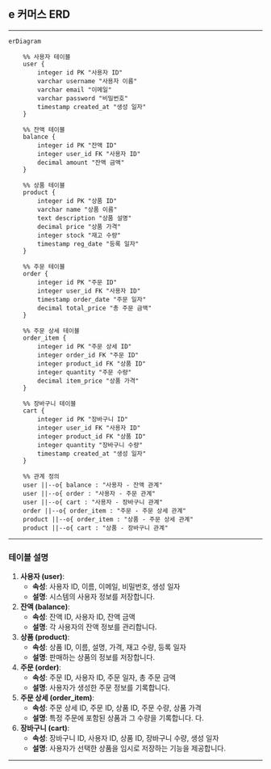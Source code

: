 ## e 커머스 ERD


---

```mermaid
erDiagram

    %% 사용자 테이블
    user {
        integer id PK "사용자 ID"
        varchar username "사용자 이름"
        varchar email "이메일"
        varchar password "비밀번호"
        timestamp created_at "생성 일자"
    }

    %% 잔액 테이블
    balance {
        integer id PK "잔액 ID"
        integer user_id FK "사용자 ID"
        decimal amount "잔액 금액"
    }

    %% 상품 테이블
    product {
        integer id PK "상품 ID"
        varchar name "상품 이름"
        text description "상품 설명"
        decimal price "상품 가격"
        integer stock "재고 수량"
        timestamp reg_date "등록 일자"
    }

    %% 주문 테이블
    order {
        integer id PK "주문 ID"
        integer user_id FK "사용자 ID"
        timestamp order_date "주문 일자"
        decimal total_price "총 주문 금액"
    }

    %% 주문 상세 테이블
    order_item {
        integer id PK "주문 상세 ID"
        integer order_id FK "주문 ID"
        integer product_id FK "상품 ID"
        integer quantity "주문 수량"
        decimal item_price "상품 가격"
    }

    %% 장바구니 테이블
    cart {
        integer id PK "장바구니 ID"
        integer user_id FK "사용자 ID"
        integer product_id FK "상품 ID"
        integer quantity "장바구니 수량"
        timestamp created_at "생성 일자"
    }

    %% 관계 정의
    user ||--o{ balance : "사용자 - 잔액 관계"
    user ||--o{ order : "사용자 - 주문 관계"
    user ||--o{ cart : "사용자 - 장바구니 관계"
    order ||--o{ order_item : "주문 - 주문 상세 관계"
    product ||--o{ order_item : "상품 - 주문 상세 관계"
    product ||--o{ cart : "상품 - 장바구니 관계"

```

---

### 테이블 설명

1. **사용자 (user)**:
    - **속성**: 사용자 ID, 이름, 이메일, 비밀번호, 생성 일자
    - **설명**: 시스템의 사용자 정보를 저장합니다.
2. **잔액 (balance)**:
    - **속성**: 잔액 ID, 사용자 ID, 잔액 금액
    - **설명**: 각 사용자의 잔액 정보를 관리합니다.
3. **상품 (product)**:
    - **속성**: 상품 ID, 이름, 설명, 가격, 재고 수량, 등록 일자
    - **설명**: 판매하는 상품의 정보를 저장합니다.
4. **주문 (order)**:
    - **속성**: 주문 ID, 사용자 ID, 주문 일자, 총 주문 금액
    - **설명**: 사용자가 생성한 주문 정보를 기록합니다.
5. **주문 상세 (order_item)**:
    - **속성**: 주문 상세 ID, 주문 ID, 상품 ID, 주문 수량, 상품 가격
    - **설명**: 특정 주문에 포함된 상품과 그 수량을 기록합니다. 다.
6. **장바구니 (cart)**:
    - **속성**: 장바구니 ID, 사용자 ID, 상품 ID, 장바구니 수량, 생성 일자
    - **설명**: 사용자가 선택한 상품을 임시로 저장하는 기능을 제공합니다.

---
